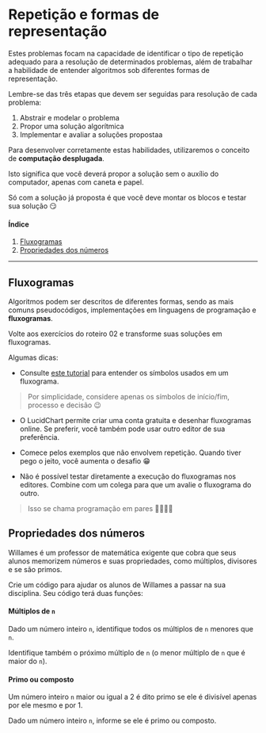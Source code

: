 # Repetição e formas de representação

Estes problemas focam na capacidade de identificar o tipo de repetição adequado para a resolução de determinados problemas, além de trabalhar a habilidade de entender algoritmos sob diferentes formas de representação.

Lembre-se das três etapas que devem ser seguidas para resolução de cada problema:

1. Abstrair e modelar o problema
2. Propor uma solução algorítmica
3. Implementar e avaliar a soluções propostaa

Para desenvolver corretamente estas habilidades, utilizaremos o conceito de **computação desplugada**.

Isto significa que você deverá propor a solução sem o auxílio do computador, apenas com caneta e papel.

Só com a solução já proposta é que você deve montar os blocos e testar sua solução 😏

#### Índice
1. [Fluxogramas](#fluxogramas)
2. [Propriedades dos números](#propriedades-dos-números)

---

## Fluxogramas

Algoritmos podem ser descritos de diferentes formas, sendo as mais comuns pseudocódigos, implementações em linguagens de programação e **fluxogramas**.

Volte aos exercícios do roteiro 02 e transforme suas soluções em fluxogramas.

Algumas dicas:
- Consulte [este tutorial](https://www.lucidchart.com/pages/what-is-a-flowchart-tutorial) para entender os símbolos usados em um fluxograma.

> Por simplicidade, considere apenas os símbolos de início/fim, processo e decisão 😉

- O LucidChart permite criar uma conta gratuita e desenhar fluxogramas online. Se preferir, você também pode usar outro editor de sua preferência.

- Comece pelos exemplos que não envolvem repetição. Quando tiver pego o jeito, você aumenta o desafio 😁

- Não é possível testar diretamente a execução do fluxogramas nos editores. Combine com um colega para que um avalie o fluxograma do outro. 

> Isso se chama programação em pares 💃🏻🕺🏻

## Propriedades dos números

Willames é um professor de matemática exigente que cobra que seus alunos memorizem números e suas propriedades, como múltiplos, divisores e se são primos.

Crie um código para ajudar os alunos de Willames a passar na sua disciplina. Seu código terá duas funções:

#### Múltiplos de `n`

Dado um número inteiro `n`, identifique todos os múltiplos de `n` menores que `n`. 

Identifique também o próximo múltiplo de `n` (o menor múltiplo de `n` que é maior do `n`).

#### Primo ou composto

Um número inteiro `n` maior ou igual a 2 é dito primo se ele é divisível apenas por ele mesmo e por 1.

Dado um número inteiro `n`, informe se ele é primo ou composto.
